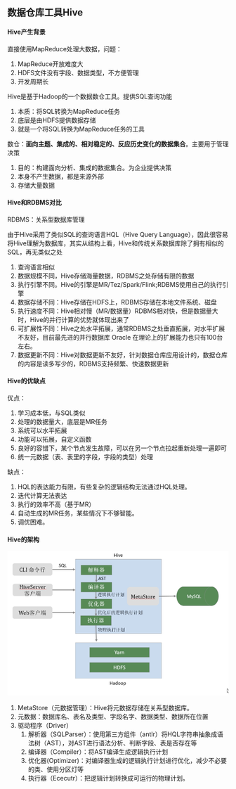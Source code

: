 ## 数据仓库工具Hive

#### Hive产生背景

直接使用MapReduce处理大数据，问题：

1. MapReduce开放难度大
2. HDFS文件没有字段、数据类型，不方便管理
3. 开发周期长

Hive是基于Hadoop的一个数据数仓工具。提供SQL查询功能

1. 本质：将SQL转换为MapReduce任务
2. 底层是由HDFS提供数据存储
3. 就是一个将SQL转换为MapReduce任务的工具



数仓：**面向主题、集成的、相对稳定的、反应历史变化的数据集合**。主要用于管理决策

1. 目的：构建面向分析、集成的数据集合。为企业提供决策
2. 本身不产生数据，都是来源外部
3. 存储大量数据

#### Hive和RDBMS对比

RDBMS：关系型数据库管理

由于Hive采用了类似SQL的查询语言HQL（Hive Query Language），因此很容易将Hive理解为数据库，其实从结构上看，Hive和传统关系数据库除了拥有相似的SQL，再无类似之处

1. 查询语言相似
2. 数据规模不同，Hive存储海量数据，RDBMS之处存储有限的数据
3. 执行引擎不同。Hive的引擎是MR/Tez/Spark/Flink;RDBMS使用自己的执行引擎
4. 数据存储不同：Hive存储在HDFS上，RDBMS存储在本地文件系统、磁盘
5. 执行速度不同：Hive相对慢（MR/数据量）RDBMS相对快，但是数据量大时，Hive的并行计算的优势就体现出来了
6. 可扩展性不同：Hive之处水平拓展，通常RDBMS之处垂直拓展，对水平扩展不友好，目前最先进的并行数据库 Oracle 在理论上的扩展能力也只有100台左右。
7. 数据更新不同：Hive对数据更新不友好，针对数据仓库应用设计的，数据仓库的内容是读多写少的，RDBMS支持频繁、快速数据更新



#### Hive的优缺点

优点：

1. 学习成本低，与SQL类似
2. 处理的数据量大，底层是MR任务
3. 系统可以水平拓展
4. 功能可以拓展，自定义函数
5. 良好的容错下，某个节点发生故障，可以在另一个节点拉起重新处理一遍即可
6. 统一元数据（表、表里的字段，字段的类型）处理

缺点：

1. HQL的表达能力有限，有些复杂的逻辑结构无法通过HQL处理。
2. 迭代计算无法表达
3. 执行的效率不高（基于MR）
4. 自动生成的MR任务，某些情况下不够智能。
5. 调优困难。

#### Hive的架构

![Hive架构](图片/Hive架构.png)

1. MetaStore（元数据管理）：Hive将元数据存储在关系型数据库。
2. 元数据：数据库名、表名及类型、字段名字、数据类型、数据所在位置
3. 驱动程序（Driver）
   1. 解析器（SQLParser）：使用第三方组件（antlr）将HQL字符串抽象成语法树（AST），对AST进行语法分析、判断字段、表是否存在等
   2. 编译器（Compiler）：将AST编译生成逻辑执行计划
   3. 优化器(Optimizer)：对编译器生成的逻辑执行计划进行优化，减少不必要的类、使用分区灯等
   4. 执行器（Ececutr）：把逻辑计划转换成可运行的物理计划。